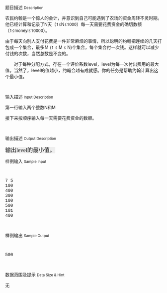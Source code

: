<div class="panel panel-default">
<div class="area-title">
<span>
题目描述
<small>Description</small>
</span></div>
<div class="panel-body">

<p style="font-family: 'Helvetica Neue', Helvetica, Arial, sans-serif;"><span style="">农民约翰是一个惊人的会计，并意识到自己可能遇到了农场的资金周转不灵时期。他已经计算和记录了</span><span style="">N</span><span style="">天（</span><span style="">1</span><span style="">≤</span><span style="">N</span><span style="">≤</span><span style="">1000</span><span style="">）每一天需要花费资金的确切数额（</span><span style="">1</span><span style="">≤</span><span style="">moneyi</span><span style="">≤</span><span style="">10000</span><span style="">）。</span><span style=""> </span></p><p style="font-family: 'Helvetica Neue', Helvetica, Arial, sans-serif;"><span style="">由于每天向别人支付花费是一件非常麻烦的事情，所以聪明的约翰把连续的几天打包成一个集合，最多Ｍ</span><span style=""> (1 </span><span style="">≤</span><span style=""> M </span><span style="">≤</span><span style=""> N)</span><span style="">个集合，每个集合付一次钱。这样就可以减少付钱的次数，当然总数是不变的。</span><span style=""> </span></p><p><span style=""><span style="">       </span></span><span style="">对于每种分配方式，存在一个评价系数</span><span style="">level</span><span style="">，</span><span style="">level</span><span style="">为每一次付出费用的最大值。当然了，</span><span style="">level</span><span style="">的值越小，约翰会越有成就感。你的任务是帮助约翰计算出这个最小值。</span></p><p><br></p>

</div>
</div>

<div class="panel panel-default">
<div class="area-title">
<span>
输入描述
<small>Input Description</small>
</span></div>
<div class="panel-body">
<p style="font-family: 'Helvetica Neue', Helvetica, Arial, sans-serif;"><span style="">第一行输入两个整数<span style="">N</span>和<span style="">M</span></span></p><p style="font-family: 'Helvetica Neue', Helvetica, Arial, sans-serif;"><span style="">接下来按顺序输入每一天需要花费资金的数额。</span></p><p><br></p>

</div>
</div>
<div  class="panel panel-default">
<div class="area-title">
<span>
输出描述
<small>Output Description</small>
</span></div>
<div class="panel-body">

<p><span style="font-family: 宋体; font-size: 18px; background-color: rgb(238, 238, 238);">输出</span><span style="box-sizing: border-box; font-family: 宋体; font-size: 18px; background-color: rgb(238, 238, 238);">level</span><span style="font-family: 宋体; font-size: 18px; background-color: rgb(238, 238, 238);">的最小值。</span></p>

</div>
</div>


<div class="panel panel-default">
<div class="area-title">
<span>
样例输入
<small>Sample Input</small>
</span></div>
<div class="panel-body">
<p>   </p><pre style='font-family: Menlo, Monaco, Consolas, "Courier New", monospace;'>7 5
100
400
300
100
500
101
400</pre><p><br></p>

</div>
</div>

<div class="panel panel-default">
<div class="area-title">
<span>
样例输出
<small>Sample Output</small>
</span></div>
<div class="panel-body">
<p>   </p><pre style='font-family: Menlo, Monaco, Consolas, "Courier New", monospace;'>500</pre><p><br></p>

</div>
</div>

<div class="panel panel-default">
<div class="area-title">
<span>
数据范围及提示
<small>Data Size & Hint</small>
</span></div>
<div class="panel-body">
<p>无</p>
</div>
</div>